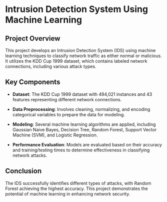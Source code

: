 # Intrusion Detection System Using Machine Learning

## Project Overview

This project develops an Intrusion Detection System (IDS) using machine learning techniques to classify network traffic as either normal or malicious. It utilizes the KDD Cup 1999 dataset, which contains labeled network connections, including various attack types.

## Key Components

- **Dataset**: The KDD Cup 1999 dataset with 494,021 instances and 43 features representing different network connections.
  
- **Data Preprocessing**: Involves cleaning, normalizing, and encoding categorical variables to prepare the data for modeling.

- **Modeling**: Several machine learning algorithms are applied, including Gaussian Naive Bayes, Decision Tree, Random Forest, Support Vector Machine (SVM), and Logistic Regression.

- **Performance Evaluation**: Models are evaluated based on their accuracy and training/testing times to determine effectiveness in classifying network attacks.

## Conclusion

The IDS successfully identifies different types of attacks, with Random Forest achieving the highest accuracy. This project demonstrates the potential of machine learning in enhancing network security.

